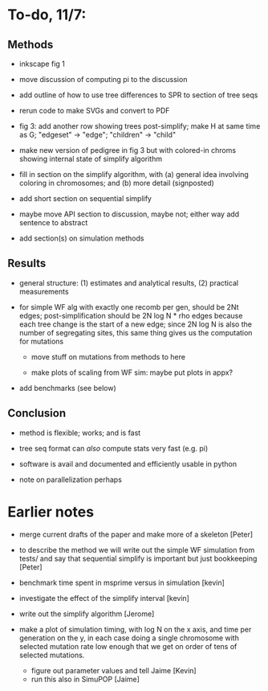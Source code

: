 # To-do, 11/7:

## Methods

- inkscape fig 1

- move discussion of computing pi to the discussion

- add outline of how to use tree differences to SPR to section of tree seqs

- rerun code to make SVGs and convert to PDF

- fig 3: add another row showing trees post-simplify; make H at same time as G; "edgeset" -> "edge"; "children" -> "child"

- make new version of pedigree in fig 3 but with colored-in chroms showing internal state of simplify algorithm

- fill in section on the simplify algorithm, with (a) general idea involving coloring in chromosomes; and (b) more detail (signposted)

- add short section on sequential simplify

- maybe move API section to discussion, maybe not; either way add sentence to abstract

- add section(s) on simulation methods

## Results

- general structure: (1) estimates and analytical results, (2) practical measurements

- for simple WF alg with exactly one recomb per gen, should be 2Nt edges; post-simplification should be 2N log N * rho edges
    because each tree change is the start of a new edge;
    since 2N log N is also the number of segregating sites, this same thing gives us the computation for mutations

    * move stuff on mutations from methods to here

    * make plots of scaling from WF sim: maybe put plots in appx?

- add benchmarks (see below)

## Conclusion

- method is flexible; works; and is fast

- tree seq format can *also* compute stats very fast (e.g. pi)

- software is avail and documented and efficiently usable in python

- note on parallelization perhaps


# Earlier notes

- merge current drafts of the paper and make more of a skeleton [Peter]

- to describe the method we will write out the simple WF simulation from tests/ and say that sequential simplify is important but just bookkeeping [Peter]

- benchmark time spent in msprime versus in simulation [kevin]

- investigate the effect of the simplify interval [kevin]

- write out the simplify algorithm [Jerome]

- make a plot of simulation timing, with log N on the x axis, and time per generation on the y, in each case doing a single chromosome with selected mutation rate low enough that we get on order of tens of selected mutations.
    * figure out parameter values and tell Jaime [Kevin]
    * run this also in SimuPOP [Jaime]
